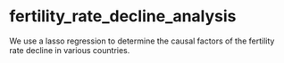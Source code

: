 # fertility_rate_decline_analysis

We use a lasso regression to determine the causal factors of the fertility rate decline in various countries.
